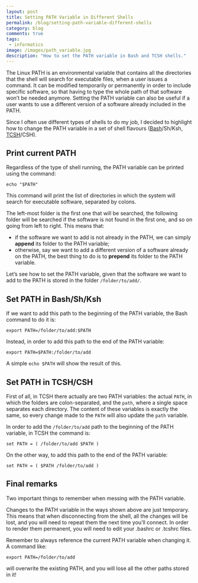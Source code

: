 ```yaml
---
layout: post
title: Setting PATH Variable in Different Shells
permalink: /blog/setting-path-variable-different-shells
category: blog
comments: true
tags: 
 - informatics
image: /images/path_variable.jpg
description: "How to set the PATH variable in Bash and TCSH shells."
---
```


The Linux PATH is an environmental variable that contains all the directories that the shell will search for executable files, when a user issues a command. It can be modified temporarily or permanently in order to include specific software, so that having to type the whole path of that software won’t be needed anymore. Setting the PATH variable can also be useful if a user wants to use a different version of a software already included in the PATH.  

Since I often use different types of shells to do my job, I decided to highlight how to change the PATH variable in a set of shell flavours ([Bash](https://en.wikipedia.org/wiki/Bash_(Unix_shell))/Sh/Ksh, [TCSH](https://en.wikipedia.org/wiki/Tcsh)/CSH).  

## Print current PATH  

Regardless of the type of shell running, the PATH variable can be printed using the command:  

```
echo "$PATH"
```  

This command will print the list of directories in which the system will search for executable software, separated by colons.  

The left-most folder is the first one that will be searched, the following folder will be searched if the software is not found in the first one, and so on going from left to right. This means that:  

* if the software we want to add is not already in the PATH, we can simply **append** its folder to the PATH variable;  
* otherwise, say we want to add a different version of a software already on the PATH, the best thing to do is to **prepend** its folder to the PATH variable.  

Let’s see how to set the PATH variable, given that the software we want to add to the PATH is stored in the folder `/folder/to/add/`.  

## Set PATH in Bash/Sh/Ksh  

If we want to add this path to the beginning of the PATH variable, the Bash command to do it is:  

```
export PATH=/folder/to/add:$PATH
```  

Instead, in order to add this path to the end of the PATH variable:  

```
export PATH=$PATH:/folder/to/add
```  

A simple `echo $PATH` will show the result of this.  

## Set PATH in TCSH/CSH  

First of all, in TCSH there actually are two PATH variables: the actual `PATH`, in which the folders are colon-separated, and the `path`, where a single space separates each directory. The content of these variables is exactly the same, so every change made to the `PATH` will also update the `path` variable.  

In order to add the `/folder/to/add` path to the beginning of the PATH variable, in TCSH the command is:  

```
set PATH = ( /folder/to/add $PATH )
```  

On the other way, to add this path to the end of the PATH variable:  

```
set PATH = ( $PATH /folder/to/add )
```  

## Final remarks  

Two important things to remember when messing with the PATH variable.  

Changes to the PATH variable in the ways shown above are just temporary. This means that when disconnecting from the shell, all the changes will be lost, and you will need to repeat them the next time you’ll connect. In order to render them permanent, you will need to edit your .bashrc or .tcshrc files.  

Remember to always reference the current PATH variable when changing it. A command like:  

```
export PATH=/folder/to/add
```  

will overwrite the existing PATH, and you will lose all the other paths stored in it!  
